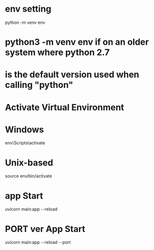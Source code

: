 # env setting 

python -m venv env
# python3 -m venv env if on an older system where python 2.7
# is the default version used when calling "python"

# Activate Virtual Environment
# Windows
env\Scripts\activate

# Unix-based
source env/bin/activate

# app Start 
uvicorn main:app --reload

# PORT ver App Start 
uvicorn main:app --reload --port <PORT>

